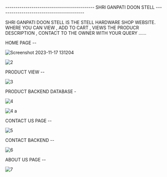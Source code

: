  --------------------------------------------   SHRI GANPATI DOON STELL    ------------------------------------------

 SHRI GANPATI DOON STELL  IS THE  STELL HARDWARE SHOP WEBSITE.
 WHERE YOU CAN VIEW  , ADD TO CART  , VIEWS THE PRODUCR DESCRIPTION  , CONTACT TO THE OWNER WITH YOUR QUERY ......

 HOME PAGE --
 
 ![Screenshot 2023-11-17 131204](https://github.com/aayush908/Doon_steel/assets/97042959/a9daa322-a438-41c9-94cc-2068fbd739ac)


 
![2](https://github.com/aayush908/Doon_steel/assets/97042959/37a1c40a-ef8a-468c-8980-af7a673c444a)

PRODUCT VIEW --


![3](https://github.com/aayush908/Doon_steel/assets/97042959/e6bac577-9cea-4ab1-a7c9-a76483dfc6c7)

PRODUCT BACKEND DATABASE -


![4](https://github.com/aayush908/Doon_steel/assets/97042959/65640f5f-c3db-4c15-84a6-d21f4bdcb1b2)

![4 a](https://github.com/aayush908/Doon_steel/assets/97042959/d6c7d239-9ec0-48f8-aedd-596a21681b86)



 CONTACT US PAGE --

 ![5](https://github.com/aayush908/Doon_steel/assets/97042959/b988be18-3131-4287-8754-b9c054e029a6)
 

 CONTACT BACKEND --

 ![6](https://github.com/aayush908/Doon_steel/assets/97042959/81ed846c-4335-43e6-aff9-c235e353f8d4)


 ABOUT US PAGE --
 
![7](https://github.com/aayush908/Doon_steel/assets/97042959/94cf4e8c-411e-42f7-b874-f9e102fd4020)

 


